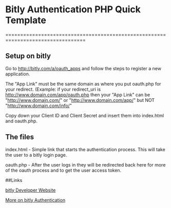 # Bitly Authentication PHP Quick Template
=================================================================================

## Setup on bitly

Go to http://bitly.com/a/oauth_apps and follow the steps to register a new application.

The "App Link" must be the same domain as where you put oauth.php for your redirect.  (Example: if your redirect_uri is http://www.domain.com/app/oauth.php then your "App Link" can be "http://www.domain.com/" or "http://www.domain.com/app/" but NOT "http://www.domain.com/info/"

Copy down your Client ID and Client Secret and insert them into index.html and oauth.php.


## The files

index.html - Simple link that starts the authentication process.  This will take the user to a bitly login page.

oauth.php - After the user logs in they will be redirected back here for more of the oauth process and to get the user access token.

##Links

[bitly Developer Website](http://dev.bitly.com/)

[More on bitly Authentication](http://dev.bitly.com/authentication.html)
